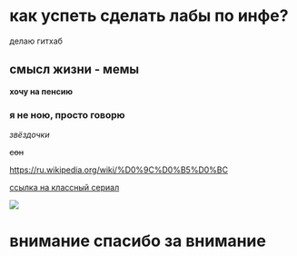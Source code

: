 # как успеть сделать лабы по инфе?

делаю гитхаб

## смысл жизни - мемы

**хочу на пенсию**

### я не ною, просто говорю

*звёздочки*

~~сон~~

https://ru.wikipedia.org/wiki/%D0%9C%D0%B5%D0%BC

[ссылка на классный сериал](http://fanserials.market/peaky-blinders/)

![](https://vk.com/photo88286547_457248117)

# внимание спасибо за внимание
